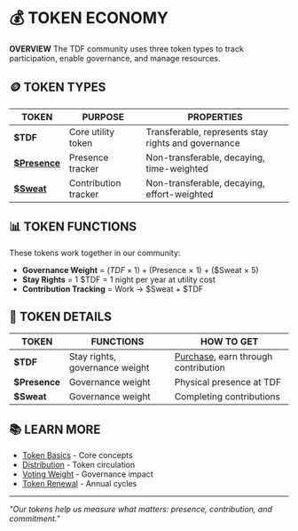 # 💰 TOKEN ECONOMY

**OVERVIEW** The TDF community uses three token types to track participation, enable governance, and manage resources.

## 🪙 TOKEN TYPES

| TOKEN | PURPOSE | PROPERTIES |
|-------|---------|------------|
| **$TDF** | Core utility token | Transferable, represents stay rights and governance |
| **[$Presence](./\$presence.md)** | Presence tracker | Non-transferable, decaying, time-weighted |
| **[$Sweat](./\$sweat.md)** | Contribution tracker | Non-transferable, decaying, effort-weighted |

## 📊 TOKEN FUNCTIONS

These tokens work together in our community:

- **Governance Weight** = ($TDF × 1) + ($Presence × 1) + ($Sweat × 5)
- **Stay Rights** = 1 $TDF = 1 night per year at utility cost
- **Contribution Tracking** = Work → $Sweat + $TDF

## 🔗 TOKEN DETAILS

| TOKEN | FUNCTIONS | HOW TO GET |
|-------|-----------|------------|
| **$TDF** | Stay rights, governance weight | [Purchase](distribution.md), earn through contribution |
| **$Presence** | Governance weight | Physical presence at TDF |
| **$Sweat** | Governance weight | Completing contributions |

## 📚 LEARN MORE

- [Token Basics](token_basics.md) - Core concepts
- [Distribution](distribution.md) - Token circulation
- [Voting Weight](voting_weight.md) - Governance impact
- [Token Renewal](token_renewal.md) - Annual cycles

---

*"Our tokens help us measure what matters: presence, contribution, and commitment."*
